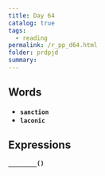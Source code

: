 ```yaml
---
title: Day 64
catalog: true
tags: 
  - reading
permalink: /r_pp_d64.html
folder: prdpjd
summary: 
---
```


## Words

-   <b data-toggle="tooltip" data-original-title="{{site.data.glossary.sanction}}">`sanction`</b>
-   <b data-toggle="tooltip" data-original-title="{{site.data.glossary.laconic}}">`laconic`</b>


## Expressions

<b data-toggle="tooltip" data-original-title="{{site.data.answers.d64_a}}">`________()`</b>


